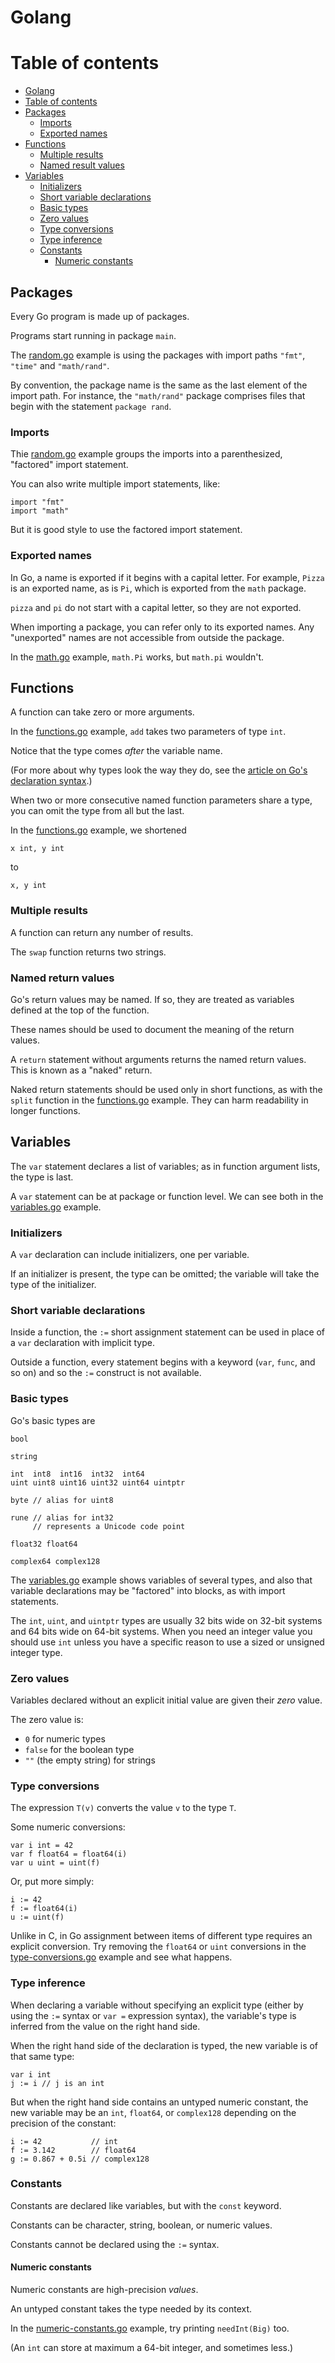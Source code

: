 # Golang

Table of contents
=================

<!--ts-->
* [Golang](#golang)
* [Table of contents](#table-of-contents)
* [Packages](#packages)
  * [Imports](#imports)
  * [Exported names](#exported-names)
* [Functions](#functions)
  * [Multiple results](#multiple-results)
  * [Named result values](#named-result-values)
* [Variables](#variables)
  * [Initializers](#initializers)
  * [Short variable declarations](#short-variable-declarations)
  * [Basic types](#basic-types)
  * [Zero values](#zero-values)
  * [Type conversions](#type-conversions)
  * [Type inference](#type-inference)
  * [Constants](#constants)
    * [Numeric constants](#numeric-constants)
<!--te-->

## Packages

Every Go program is made up of packages.

Programs start running in package `main`.

The [random.go](https://github.com/lopecillo/golang/blob/master/random.go) example is using the packages with import paths `"fmt"`, `"time"` and `"math/rand"`.

By convention, the package name is the same as the last element of the import path. For instance, the `"math/rand"` package comprises files that begin with the statement `package rand`.

### Imports

Thie [random.go](https://github.com/lopecillo/golang/blob/master/random.go) example groups the imports into a parenthesized, "factored" import statement.

You can also write multiple import statements, like:

```golang
import "fmt"
import "math"
```

But it is good style to use the factored import statement.

### Exported names

In Go, a name is exported if it begins with a capital letter. For example, `Pizza` is an exported name, as is `Pi`, which is exported from the `math` package.

`pizza` and `pi` do not start with a capital letter, so they are not exported.

When importing a package, you can refer only to its exported names. Any "unexported" names are not accessible from outside the package.

In the [math.go](https://github.com/lopecillo/golang/blob/master/math.go) example, `math.Pi` works, but `math.pi` wouldn't.

## Functions

A function can take zero or more arguments.

In the [functions.go](https://github.com/lopecillo/golang/blob/master/functions.go) example, `add` takes two parameters of type `int`.

Notice that the type comes *after* the variable name.

(For more about why types look the way they do, see the [article on Go's declaration syntax](https://blog.golang.org/declaration-syntax).)

When two or more consecutive named function parameters share a type, you can omit the type from all but the last.

In the [functions.go](https://github.com/lopecillo/golang/blob/master/functions.go) example, we shortened

```golang
x int, y int
```

to

```golang
x, y int
```

### Multiple results

A function can return any number of results.

The `swap` function returns two strings.

### Named return values

Go's return values may be named. If so, they are treated as variables defined at the top of the function.

These names should be used to document the meaning of the return values.

A `return` statement without arguments returns the named return values. This is known as a "naked" return.

Naked return statements should be used only in short functions, as with the `split` function in the [functions.go](https://github.com/lopecillo/golang/blob/master/functions.go) example. They can harm readability in longer functions.

## Variables

The `var` statement declares a list of variables; as in function argument lists, the type is last.

A `var` statement can be at package or function level. We can see both in the [variables.go](https://github.com/lopecillo/golang/blob/master/variables.go) example.

### Initializers

A `var` declaration can include initializers, one per variable.

If an initializer is present, the type can be omitted; the variable will take the type of the initializer.

### Short variable declarations

Inside a function, the `:=` short assignment statement can be used in place of a `var` declaration with implicit type.

Outside a function, every statement begins with a keyword (`var`, `func`, and so on) and so the `:=` construct is not available.

### Basic types

Go's basic types are

```golang
bool

string

int  int8  int16  int32  int64
uint uint8 uint16 uint32 uint64 uintptr

byte // alias for uint8

rune // alias for int32
     // represents a Unicode code point

float32 float64

complex64 complex128
```

The [variables.go](https://github.com/lopecillo/golang/blob/master/variables.go) example shows variables of several types, and also that variable declarations may be "factored" into blocks, as with import statements.

The `int`, `uint`, and `uintptr` types are usually 32 bits wide on 32-bit systems and 64 bits wide on 64-bit systems. When you need an integer value you should use `int` unless you have a specific reason to use a sized or unsigned integer type.

### Zero values

Variables declared without an explicit initial value are given their *zero* value.

The zero value is:

- `0` for numeric types
- `false` for the boolean type
- `""` (the empty string) for strings

### Type conversions

The expression `T(v)` converts the value `v` to the type `T`.

Some numeric conversions:

```golang
var i int = 42
var f float64 = float64(i)
var u uint = uint(f)
```

Or, put more simply:

```golang
i := 42
f := float64(i)
u := uint(f)
```

Unlike in C, in Go assignment between items of different type requires an explicit conversion. Try removing the `float64` or `uint` conversions in the [type-conversions.go](https://github.com/lopecillo/golang/blob/master/type-conversions.go) example and see what happens.

### Type inference

When declaring a variable without specifying an explicit type (either by using the `:=` syntax or `var =` expression syntax), the variable's type is inferred from the value on the right hand side.

When the right hand side of the declaration is typed, the new variable is of that same type:

```golang
var i int
j := i // j is an int
```

But when the right hand side contains an untyped numeric constant, the new variable may be an `int`, `float64`, or `complex128` depending on the precision of the constant:

```golang
i := 42           // int
f := 3.142        // float64
g := 0.867 + 0.5i // complex128
```

### Constants

Constants are declared like variables, but with the `const` keyword.

Constants can be character, string, boolean, or numeric values.

Constants cannot be declared using the `:=` syntax.

#### Numeric constants

Numeric constants are high-precision *values*.

An untyped constant takes the type needed by its context.

In the [numeric-constants.go](https://github.com/lopecillo/golang/blob/master/numeric-constants.go) example, try printing `needInt(Big)` too.

(An `int` can store at maximum a 64-bit integer, and sometimes less.)
